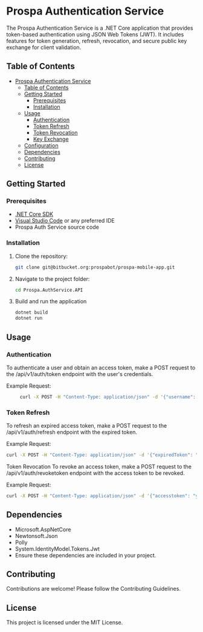 # Prospa Authentication Service

The Prospa Authentication Service is a .NET Core application that provides token-based authentication using JSON Web Tokens (JWT). It includes features for token generation, refresh, revocation, and secure public key exchange for client validation.

## Table of Contents

- [Prospa Authentication Service](#prospa-authentication-service)
  - [Table of Contents](#table-of-contents)
  - [Getting Started](#getting-started)
    - [Prerequisites](#prerequisites)
    - [Installation](#installation)
  - [Usage](#usage)
    - [Authentication](#authentication)
    - [Token Refresh](#token-refresh)
    - [Token Revocation](#token-revocation)
    - [Key Exchange](#key-exchange)
  - [Configuration](#configuration)
  - [Dependencies](#dependencies)
  - [Contributing](#contributing)
  - [License](#license)

## Getting Started

### Prerequisites

- [.NET Core SDK](https://dotnet.microsoft.com/download)
- [Visual Studio Code](https://code.visualstudio.com/) or any preferred IDE
- Prospa Auth Service source code

### Installation

1. Clone the repository:
   ```bash
   git clone git@bitbucket.org:prospabot/prospa-mobile-app.git
2. Navigate to the project folder:
    ```bash
    cd Prospa.AuthService.API
3. Build and run the application 
     ```bash
    dotnet build
    dotnet run

## Usage
### Authentication
To authenticate a user and obtain an access token, make a POST request to the /api/v1/auth/token endpoint with the user's credentials.

Example Request:
   ``` bash 
        curl -X POST -H "Content-Type: application/json" -d '{"username": "user123", "password": "password123"}' http://localhost:5000/api/v1/auth/token
   ```
### Token Refresh
To refresh an expired access token, make a POST request to the /api/v1/auth/refresh endpoint with the expired token.

Example Request:
   ```bash
   curl -X POST -H "Content-Type: application/json" -d '{"expiredToken": "your_expired_token_here"}' http://localhost:5000/api/v1/auth/refresh
   ```
Token Revocation
To revoke an access token, make a POST request to the /api/v1/auth/revoketoken endpoint with the access token to be revoked.

Example Request:
  ```bash
  curl -X POST -H "Content-Type: application/json" -d '{"accesstoken": "your_access_token_here"}' http://localhost:5000/api/v1/auth/revoketoken
  ```

## Dependencies
  - Microsoft.AspNetCore
  - Newtonsoft.Json
  - Polly
  - System.IdentityModel.Tokens.Jwt
- Ensure these dependencies are included in your project.

## Contributing
Contributions are welcome! Please follow the Contributing Guidelines.

## License
This project is licensed under the MIT License.




